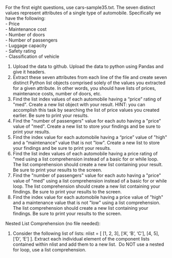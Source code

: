 For the first eight questions, use cars-sample35.txt. The seven distinct values represent attributes of a single type of automobile. Specifically we have the following:  
\- Price  
\- Maintenance cost  
\- Number of doors  
\- Number of passengers  
\- Luggage capacity  
\- Safety rating  
\- Classification of vehicle

1.  Upload the data to github. Upload the data to python using Pandas and give it headers.
2.  Extract these seven attributes from each line of the file and create seven distinct Python list objects comprised solely of the values you extracted for a given attribute. In other words, you should have lists of prices, maintenance costs, number of doors, etc.
3.  Find the list index values of each automobile having a “price” rating of "med". Create a new list object with your result. HINT: you can accomplish this task by searching the list of price values you created earlier. Be sure to print your results.
4.  Find the "number of passengers" value for each auto having a "price" value of "med". Create a new list to store your findings and be sure to print your results.
5.  Find the index value for each automobile having a “price” value of "high" and a “maintenance” value that is not "low". Create a new list to store your findings and be sure to print your results.
6.  Find the list index values of each automobile having a price rating of "med using a list comprehension instead of a basic for or while loop. The list comprehension should create a new list containing your result. Be sure to print your results to the screen.
7.  Find the "number of passengers" value for each auto having a "price" value of "med" using a list comprehension instead of a basic for or while loop. The list comprehension should create a new list containing your findings. Be sure to print your results to the screen.
8.  Find the index value for each automobile having a price value of "high" and a maintenance value that is not "low" using a list comprehension. The list comprehension should create a new list containing your findings. Be sure to print your results to the screen.

Nested List Comprehension (no file needed):

1.  Consider the following list of lists: nlist = \[ \[1, 2, 3\], \[‘A’, ‘B’, ‘C’\], \[4, 5\], \[‘D’, ‘E’\] \]. Extract each individual element of the component lists contained within nlist and add them to a new list.  Do NOT use a nested for loop, use a list comprehension.
